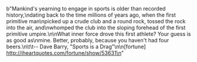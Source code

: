 b"Mankind's yearning to engage in sports is older than recorded history,\ndating back to the time millions of years ago, when the first primitive man\npicked up a crude club and a round rock, tossed the rock into the air, and\nwhomped the club into the sloping forehead of the first primitive umpire.\n\nWhat inner force drove this first athlete?  Your guess is as good as\nmine.  Better, probably, because you haven't had four beers.\n\t\t-- Dave Barry, &quot;Sports is a Drag&quot;\n\n[fortune] http://iheartquotes.com/fortune/show/53631\n"